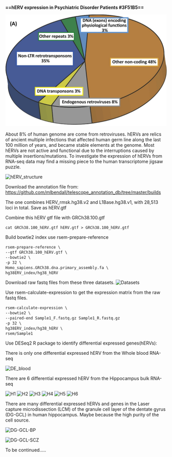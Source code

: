 **==hERV expression in Psychiatric Disorder Patients #3F51B5==**


![ERV in genome](./Files/Picture1.jpg)

About 8% of human genome are come from retroviruses. hERVs are relics of ancient multiple infections that affected human germ line along the last 100 million of years, and became stable elements at the genome. Most hERVs are not active and functional due to the interruptions caused by multiple insertions/mutations. To investigate the expression of hERVs from RNA-seq data may find a missing piece to the human transcriptome jigsaw puzzle.   




![hERV_structure](file:///H:/hERV/Files/hERV_structure.png)




Download the annotation file from: https://github.com/mlbendall/telescope_annotation_db/tree/master/builds

The one combines HERV_rmsk.hg38.v2 and L1Base.hg38.v1, with 28,513 loci in total. Save as hERV.gtf

Combine this hERV gtf file with GRCh38.100.gtf

```{bash}
cat GRCh38.100_hERV.gtf hERV.gtf > GRCh38.100_hERV.gtf
```



Build bowtie2 index use rsem-prepare-reference

```{bash}
rsem-prepare-reference \
--gtf GRCh38.100_hERV.gtf \
--bowtie2 \
-p 32 \
Homo_sapiens.GRCh38.dna.primary_assembly.fa \
hg38ERV_index/hg38_hERV
```


Download raw fastq files from these three datasets.
![Datasets](file:///H:/hERV/Files/Table1.jpg)




Use rsem-calculate-expression to get the expression matrix from the raw fastq files.

```{bash}
rsem-calculate-expression \
--bowtie2 \
--paired-end Sample1_F.fastq.gz Sample1_R.fastq.gz
-p 32 \
hg38ERV_index/hg38_hERV \
rsem/Sample1
```

Use DESeq2 R package to identify differential expressed genes(hERVs):

There is only one differential expressed hERV from the Whole blood RNA-seq

![DE_blood](file:///H:/hERV/Files/DE_blood.png)

There are 6 differential expressed hERV from the Hippocampus bulk RNA-seq

![H1](file:///H:/hERV/Files/H1.png)
![H2](file:///H:/hERV/Files/H2.png)
![H3](file:///H:/hERV/Files/H3.png)
![H4](file:///H:/hERV/Files/H4.png)
![H5](file:///H:/hERV/Files/H5.png)
![H6](file:///H:/hERV/Files/H6.png)


There are many differential expressed hERVs and genes in the Laser capture microdissection (LCM) of the granule cell layer of the dentate gyrus (DG-GCL) in human hippocampus. Maybe because the high purity of the cell source.

![DG-GCL-BP](file:///H:/hERV/Files/DG-GCL-BP.png)


![DG-GCL-SCZ](file:///H:/hERV/Files/DG-GCL-SCZ.png)

To be continued.....
